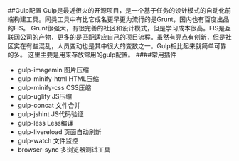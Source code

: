##Gulp配置
Gulp是最近很火的开源项目，是一个基于任务的设计模式的自动化前端构建工具。同类工具中有比它成名更早更为流行的是Grunt，国内也有百度出品的FIS。
Grunt很强大，有很完善的社区和设计模式，但是学习成本很高。FIS是互联网公司的产物，更多的是匹配适应自己的项目流程。虽然有亮点有创新，但是社区实在有些混乱，人员变动也是其中很大的变数之一。Gulp相比起来就简单可靠的多。
这里主要是用来存放常用的gulp配置。
####常用插件
+ gulp-imagemin 图片压缩
+ gulp-minify-html HTML压缩
+ gulp-minify-css CSS压缩
+ gulp-uglify JS压缩
+ gulp-concat 文件合并
+ gulp-jshint JS代码验证
+ gulp-less Less编译
+ gulp-livereload 页面自动刷新
+ gulp-watch 文件监控
+ browser-sync 多浏览器测试工具